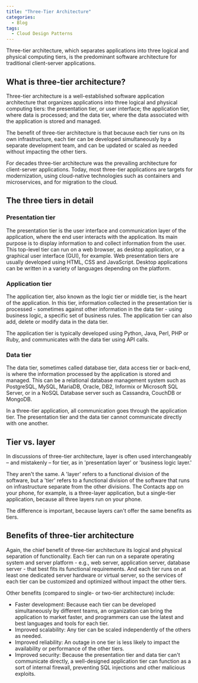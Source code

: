 ```yaml
---
title: "Three-Tier Architecture"
categories:
  - Blog
tags:
  - Cloud Design Patterns
---
```


Three-tier architecture, which separates applications into three logical and physical computing tiers, is the predominant software architecture for traditional client-server applications.

<h2>What is three-tier architecture?</h2>
Three-tier architecture is a well-established software application architecture that organizes applications into three logical and physical computing tiers: the presentation tier, or user interface; the application tier, where data is processed; and the data tier, where the data associated with the application is stored and managed.

The benefit of three-tier architecture is that because each tier runs on its own infrastructure, each tier can be developed simultaneously by a separate development team, and can be updated or scaled as needed without impacting the other tiers.

For decades three-tier architecture was the prevailing architecture for client-server applications. Today, most three-tier applications are targets for modernization, using cloud-native technologies such as containers and microservices, and for migration to the cloud.

<h2>The three tiers in detail</h2>

<h3>Presentation tier</h3>
The presentation tier is the user interface and communication layer of the application, where the end user interacts with the application. Its main purpose is to display information to and collect information from the user. This top-level tier can run on a web browser, as desktop application, or a graphical user interface (GUI), for example. Web presentation tiers are usually developed using HTML, CSS and JavaScript. Desktop applications can be written in a variety of languages depending on the platform.

<h3>Application tier</h3>
The application tier, also known as the logic tier or middle tier, is the heart of the application. In this tier, information collected in the presentation tier is processed - sometimes against other information in the data tier - using business logic, a specific set of business rules. The application tier can also add, delete or modify data in the data tier.

The application tier is typically developed using Python, Java, Perl, PHP or Ruby, and communicates with the data tier using API calls. 

<h3>Data tier</h3>
The data tier, sometimes called database tier, data access tier or back-end, is where the information processed by the application is stored and managed. This can be a relational database management system such as PostgreSQL, MySQL, MariaDB, Oracle, DB2, Informix or Microsoft SQL Server, or in a NoSQL Database server such as Cassandra, CouchDB or MongoDB. 

In a three-tier application, all communication goes through the application tier. The presentation tier and the data tier cannot communicate directly with one another.

<h2>Tier vs. layer</h2>
In discussions of three-tier architecture, layer is often used interchangeably – and mistakenly – for tier, as in 'presentation layer' or 'business logic layer.' 

They aren't the same. A 'layer' refers to a functional division of the software, but a 'tier' refers to a functional division of the software that runs on infrastructure separate from the other divisions. The Contacts app on your phone, for example, is a three-layer application, but a single-tier application, because all three layers run on your phone.

The difference is important, because layers can't offer the same benefits as tiers.

<h2>Benefits of three-tier architecture</h2>
Again, the chief benefit of three-tier architecture its logical and physical separation of functionality. Each tier can run on a separate operating system and server platform - e.g., web server, application server, database server - that best fits its functional requirements. And each tier runs on at least one dedicated server hardware or virtual server, so the services of each tier can be customized and optimized without impact the other tiers. 

Other benefits (compared to single- or two-tier architecture) include:
<ul>
<li>Faster development: Because each tier can be developed simultaneously by different teams, an organization can bring the application to market faster, and programmers can use the latest and best languages and tools for each tier.</li>
<li>Improved scalability: Any tier can be scaled independently of the others as needed.</li>
<li>Improved reliability: An outage in one tier is less likely to impact the availability or performance of the other tiers.</li>
<li>Improved security: Because the presentation tier and data tier can't communicate directly, a well-designed application tier can function as a sort of internal firewall, preventing SQL injections and other malicious exploits.</li>
</ul>